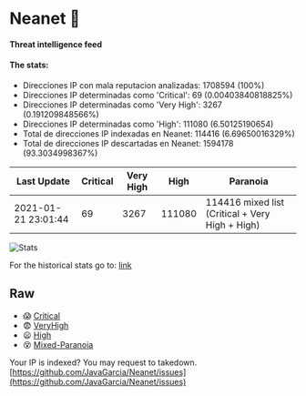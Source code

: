 # Neanet :hocho:
#### Threat intelligence feed
#### The stats:

- Direcciones IP con mala reputacion analizadas: 1708594 (100%)
- Direcciones IP determinadas como 'Critical':  69 (0.00403840818825%)
- Direcciones IP determinadas como 'Very High':  3267 (0.191209848566%)
- Direcciones IP determinadas como 'High':  111080 (6.50125190654)
- Total de direcciones IP indexadas en Neanet:  114416 (6.69650016329%)
- Total de direcciones IP descartadas en Neanet:  1594178 (93.3034998367%)

| Last Update | Critical | Very High | High | Paranoia |
| --- | --- | --- | --- | --- |
| 2021-01-21 23:01:44 | 69 | 3267 | 111080 | 114416 mixed list (Critical + Very High + High)|

![Stats](https://docs.google.com/spreadsheets/d/e/2PACX-1vSnaNMIXVabIpDJjufMlzH7poXnshF3mgd8Is1g9ytUEzVsP5my4Trn8f-xkoLLQ38xpL3HtmUexLo6/pubchart?oid=501124687&format=image)

For the historical stats go to: [link](/stats.csv)
## Raw
- :scream: [Critical](https://raw.githubusercontent.com/JavaGarcia/Neanet/master/blacklists/neanet_critical.txt)
- :fearful: [VeryHigh](https://raw.githubusercontent.com/JavaGarcia/Neanet/master/blacklists/neanet_veryHigh.txtt)
- :frowning: [High](https://raw.githubusercontent.com/JavaGarcia/Neanet/master/blacklists/neanet_high.txt)
- :dizzy_face: [Mixed-Paranoia](https://raw.githubusercontent.com/JavaGarcia/Neanet/master/blacklists/neanet_all.txt)


Your IP is indexed? You may request to takedown. [https://github.com/JavaGarcia/Neanet/issues](https://github.com/JavaGarcia/Neanet/issues)




















































































































































































































































































































































































































































































































































































































































































































































































































































































































































































































































































































































































































































































































































































































































































































































































































































































































































































































































































































































































































































































































































































































































































































































































































































































































































































































































































































































































































































































































































































































































































































































































































































































































































































































































































































































































































































































































































































































